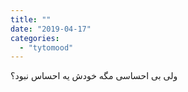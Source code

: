 ```yaml
---
title: ""
date: "2019-04-17"
categories: 
  - "tytomood"
---
```


ولی بی احساسی مگه خودش یه احساس نبود؟
